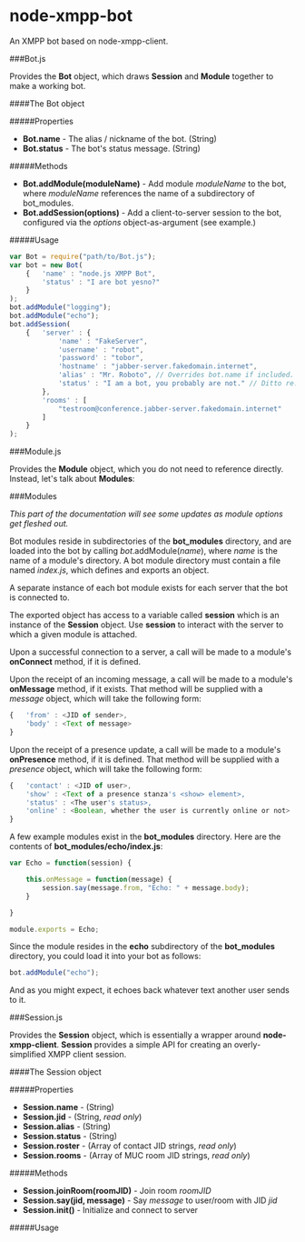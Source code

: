 node-xmpp-bot
=============

An XMPP bot based on node-xmpp-client.

###Bot.js

Provides the **Bot** object, which draws **Session** and **Module** together to make a working bot.

####The Bot object

#####Properties

* **Bot.name** - The alias / nickname of the bot. (String)
* **Bot.status** - The bot's status message. (String)

#####Methods

* **Bot.addModule(moduleName)** - Add module *moduleName* to the bot, where *moduleName* references the name of a subdirectory of bot_modules.
* **Bot.addSession(options)** - Add a client-to-server session to the bot, configured via the *options* object-as-argument (see example.)

#####Usage

```js
var Bot = require("path/to/Bot.js");
var bot = new Bot(
	{	'name' : "node.js XMPP Bot",
		'status' : "I are bot yesno?"
	}
);
bot.addModule("logging");
bot.addModule("echo");
bot.addSession(
	{	'server' : {
			'name' : "FakeServer",
			'username' : "robot",
			'password' : "tobor",
			'hostname' : "jabber-server.fakedomain.internet",
			'alias' : "Mr. Roboto", // Overrides bot.name if included.
			'status' : "I am a bot, you probably are not." // Ditto re: status
		},
		'rooms' : [
			"testroom@conference.jabber-server.fakedomain.internet"
		]
	}
);
```

###Module.js

Provides the **Module** object, which you do not need to reference directly.  Instead, let's talk about **Modules**:

###Modules

*This part of the documentation will see some updates as module options get fleshed out.*

Bot modules reside in subdirectories of the **bot_modules** directory, and are loaded into the bot by calling *bot*.addModule(*name*), where *name* is the name of a module's directory.  A bot module directory must contain a file named *index.js*, which defines and exports an object.

A separate instance of each bot module exists for each server that the bot is connected to.

The exported object has access to a variable called **session** which is an instance of the **Session** object.  Use **session** to interact with the server to which a given module is attached.

Upon a successful connection to a server, a call will be made to a module's **onConnect** method, if it is defined.

Upon the receipt of an incoming message, a call will be made to a module's **onMessage** method, if it exists.  That method will be supplied with a *message* object, which will take the following form:

```js
{	'from' : <JID of sender>,
	'body' : <Text of message>
}
```

Upon the receipt of a presence update, a call will be made to a module's **onPresence** method, if it is defined.  That method will be supplied with a *presence* object, which will take the following form:

```js
{	'contact' : <JID of user>,
	'show' : <Text of a presence stanza's <show> element>,
	'status' : <The user's status>,
	'online' : <Boolean, whether the user is currently online or not>
}
```

A few example modules exist in the **bot_modules** directory.  Here are the contents of **bot_modules/echo/index.js**:

```js
var Echo = function(session) {

	this.onMessage = function(message) {
		session.say(message.from, "Echo: " + message.body);
	}

}

module.exports = Echo;
```

Since the module resides in the **echo** subdirectory of the **bot_modules** directory, you could load it into your bot as follows:

```js
bot.addModule("echo");
```

And as you might expect, it echoes back whatever text another user sends to it.

###Session.js

Provides the **Session** object, which is essentially a wrapper around **node-xmpp-client**.  **Session** provides a simple API for creating an overly-simplified XMPP client session.

####The Session object

#####Properties

* **Session.name** - (String)
* **Session.jid** - (String, *read only*)
* **Session.alias** - (String)
* **Session.status** - (String)
* **Session.roster** - (Array of contact JID strings, *read only*)
* **Session.rooms** - (Array of MUC room JID strings, *read only*)

#####Methods

* **Session.joinRoom(roomJID)** - Join room *roomJID*
* **Session.say(jid, message)** - Say *message* to user/room with JID *jid*
* **Session.init()** - Initialize and connect to server

#####Usage

```js
```